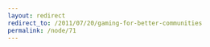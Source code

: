 ```yaml
---
layout: redirect
redirect_to: /2011/07/20/gaming-for-better-communities
permalink: /node/71
---
```


